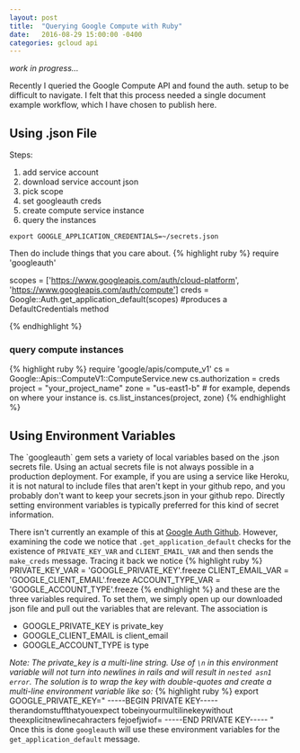 ```yaml
---
layout: post
title:  "Querying Google Compute with Ruby"
date:   2016-08-29 15:00:00 -0400
categories: gcloud api
---
```

<i>work in progress...</i>

Recently I queried the Google Compute API and found the auth. setup to be difficult
to navigate. I felt that this process needed a single document example workflow,
which I have chosen to publish here.

<h2>Using .json File</h2>
Steps:

1. add service account
2. download service account json
3. pick scope
4. set googleauth creds
5. create compute service instance
6. query the instances

`export GOOGLE_APPLICATION_CREDENTIALS=~/secrets.json`

Then do include things that you care about.
{% highlight ruby %}
require 'googleauth'

scopes = ['https://www.googleapis.com/auth/cloud-platform',
          'https://www.googleapis.com/auth/compute']
creds = Google::Auth.get_application_default(scopes) #produces a DefaultCredentials method

{% endhighlight %}

<h3>query compute instances</h3>

{% highlight ruby %}
require 'google/apis/compute_v1'
cs = Google::Apis::ComputeV1::ComputeService.new
cs.authorization = creds
project = "your_project_name"
zone = "us-east1-b" # for example, depends on where your instance is.
cs.list_instances(project, zone)
{% endhighlight %}

<h2>Using Environment Variables</h2>
The `googleauth` gem sets a variety of local variables based on the .json secrets
file. Using an actual secrets file is not always possible in a production deployment.
For example, if you are using a service like Heroku, it is not natural to include
files that aren't kept in your github repo, and you probably don't want to keep
your secrets.json in your github repo. Directly setting environment variables is
typically preferred for this kind of secret information.

There isn't currently an example of this at [Google Auth Github][googleauth].
However, examining the code we notice that `.get_application_default` checks
for the existence of `PRIVATE_KEY_VAR` and `CLIENT_EMAIL_VAR` and then sends the
`make_creds` message. Tracing it back we notice
{% highlight ruby %}
PRIVATE_KEY_VAR = 'GOOGLE_PRIVATE_KEY'.freeze
CLIENT_EMAIL_VAR = 'GOOGLE_CLIENT_EMAIL'.freeze
ACCOUNT_TYPE_VAR = 'GOOGLE_ACCOUNT_TYPE'.freeze
{% endhighlight %}
and these are the three variables required. To set them, we simply open up our
downloaded json file and pull out the variables that are relevant. The association is

- GOOGLE_PRIVATE_KEY is private_key
- GOOGLE_CLIENT_EMAIL is client_email
- GOOGLE_ACCOUNT_TYPE is type

<i>Note: The private_key is a multi-line string. Use of `\n` in this environment
variable will not turn into newlines in rails and will result in `nested asn1 error`.
The solution is to wrap the key with double-quotes and create a multi-line
environment variable like so:</i>
{% highlight ruby %}
export GOOGLE_PRIVATE_KEY="
-----BEGIN PRIVATE KEY-----
therandomstuffthatyouexpect
tobeinyourmultilinekeywithout
theexplicitnewlinecahracters
fejoefjwiof=
-----END PRIVATE KEY-----
"
Once this is done `googleauth` will use these environment variables for the
`get_application_default` message.

[googleauth]: "https://github.com/google/google-auth-library-ruby"
